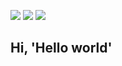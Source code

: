 <p>
  <img src="https://64.media.tumblr.com/58bdfa30fcd4b9e7033aa4496867a090/397187698c108978-4d/s540x810/7b644fe9b93137cea66c713867b777c16a7b07a0.gif">
  <img src="https://64.media.tumblr.com/3fe556a784b87d3bdd144b8ce4e02994/397187698c108978-23/s540x810/5cb12d2f631a7e59ecfdb5dabdd59ee268f42aed.gif" />
  <img src="https://64.media.tumblr.com/2ad3487683637947cbd1f57f9d889393/397187698c108978-97/s540x810/478634a0cecfc83c3cade0d40d50f6546118626b.gif">
</p>

## Hi, 'Hello world'
